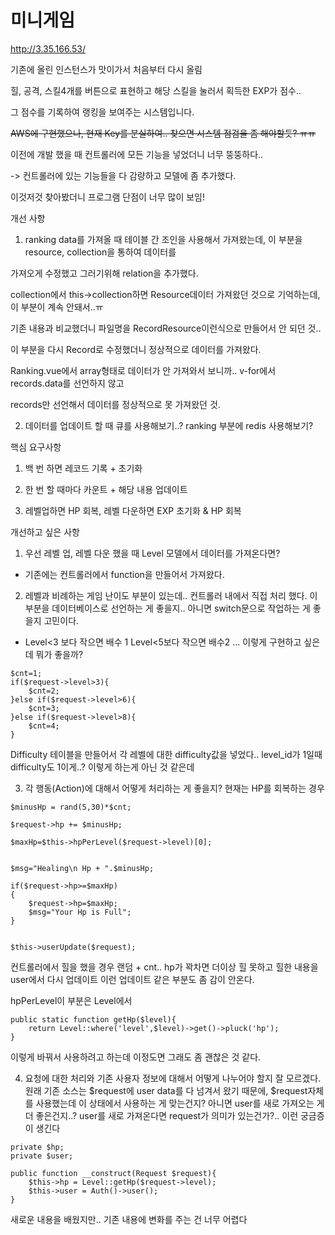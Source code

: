 # 미니게임

http://3.35.166.53/

기존에 올린 인스턴스가 맛이가서 처음부터 다시 올림

힐, 공격, 스킬4개를 버튼으로 표현하고 해당 스킬을 눌러서 획득한 EXP가 점수..

그 점수를 기록하여 랭킹을 보여주는 시스템입니다.

~~AWS에 구현했으나, 현재 Key를 분실하여.. 찾으면 시스템 점검을 좀 해야할듯? ㅠㅠ~~

이전에 개발 했을 때 컨트롤러에 모든 기능을 넣었더니 너무 뚱뚱하다..

-> 컨트롤러에 있는 기능들을 다 감량하고 모델에 좀 추가했다.

이것저것 찾아봤더니 프로그램 단점이 너무 많이 보임!

개선 사항

1. ranking data를 가져올 때 테이블 간 조인을 사용해서 가져왔는데, 이 부분을 resource, collection을 통하여 데이터를

가져오게 수정했고 그러기위해 relation을 추가했다. 

collection에서 this->collection하면 Resource데이터 가져왔던 것으로 기억하는데, 이 부분이 계속 안돼서..ㅠ

기존 내용과 비교했더니 파일명을 RecordResource이런식으로 만들어서 안 되던 것..

이 부분을 다시 Record로 수정했더니 정상적으로 데이터를 가져왔다.

Ranking.vue에서 array형태로 데이터가 안 가져와서 보니까.. v-for에서 records.data를 선언하지 않고

records만 선언해서 데이터를 정상적으로 못 가져왔던 것.

2. 데이터를 업데이트 할 때 큐를 사용해보기..? ranking 부분에 redis 사용해보기?

핵심 요구사항

1. 백 번 하면 레코드 기록 + 초기화

2. 한 번 할 때마다 카운트 + 해당 내용 업데이트

3. 레벨업하면 HP 회복, 레벨 다운하면 EXP 초기화 & HP 회복


개선하고 싶은 사항

1. 우선 레벨 업, 레벨 다운 했을 때 Level 모델에서 데이터를 가져온다면? 

 - 기존에는 컨트롤러에서 function을 만들어서 가져왔다.

2. 레벨과 비례하는 게임 난이도 부분이 있는데.. 컨트롤러 내에서 직접 처리 했다.
이 부분을 데이터베이스로 선언하는 게 좋을지.. 아니면 switch문으로 작업하는 게 좋을지 고민이다.

- Level<3 보다 작으면 배수 1 Level<5보다 작으면 배수2 ... 이렇게 구현하고 싶은데 뭐가 좋을까?

```
$cnt=1;
if($request->level>3){
    $cnt=2;
}else if($request->level>6){
    $cnt=3;
}else if($request->level>8){
    $cnt=4;
}
```

Difficulty 테이블을 만들어서 각 레벨에 대한 difficulty값을 넣었다..
level_id가 1일때 difficulty도 1이게..? 이렇게 하는게 아닌 것 같은데

3. 각 행동(Action)에 대해서 어떻게 처리하는 게 좋을지? 현재는 HP를 회복하는 경우 

```
$minusHp = rand(5,30)*$cnt;

$request->hp += $minusHp;

$maxHp=$this->hpPerLevel($request->level)[0];


$msg="Healing\n Hp + ".$minusHp;

if($request->hp>=$maxHp)
{
    $request->hp=$maxHp;
    $msg="Your Hp is Full";
}


$this->userUpdate($request);

```

컨트롤러에서 힐을 했을 경우 랜덤 + cnt.. hp가 꽉차면 더이상 힐 못하고
힐한 내용을 user에서 다시 업데이트 이런 업데이트 같은 부분도 좀 감이 안온다.

hpPerLevel이 부분은 Level에서 
```
public static function getHp($level){
    return Level::where('level',$level)->get()->pluck('hp');
}
```
이렇게 바꿔서 사용하려고 하는데 이정도면 그래도 좀 괜찮은 것 같다.

4. 요청에 대한 처리와 기존 사용자 정보에 대해서 어떻게 나누어야 할지 잘 모르겠다.
원래 기존 소스는 $request에 user data를 다 넘겨서 왔기 때문에, $request자체를 사용했는데
이 상태에서 사용하는 게 맞는건지? 아니면 user를 새로 가져오는 게 더 좋은건지..?
user를 새로 가져온다면 request가 의미가 있는건가?.. 이런 궁금증이 생긴다

```
private $hp;
private $user;

public function __construct(Request $request){
    $this->hp = Level::getHp($request->level);
    $this->user = Auth()->user();
}
```

새로운 내용을 배웠지만.. 기존 내용에 변화를 주는 건 너무 어렵다
